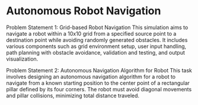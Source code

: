 # Autonomous Robot Navigation

Problem Statement 1: Grid-based Robot Navigation
                         This simulation aims to navigate a robot within a 10x10 grid from a specified source point to a destination point while avoiding randomly generated obstacles. It includes various components 
such as grid environment setup, user input handling, path planning with obstacle avoidance, validation and testing, and output visualization.

Problem Statement 2: Autonomous Navigation Algorithm for Robot
                         This task involves designing an autonomous navigation algorithm for a robot to navigate from a known starting position to the center point of a rectangular pillar defined by its four corners.
The robot must avoid diagonal movements and pillar collisions, minimizing total distance traveled.
